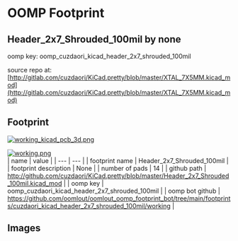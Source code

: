 # OOMP Footprint  
## Header_2x7_Shrouded_100mil  by none  
  
oomp key: oomp_cuzdaori_kicad_header_2x7_shrouded_100mil  
  
source repo at: [http://gitlab.com/cuzdaori/KiCad.pretty/blob/master/XTAL_7X5MM.kicad_mod](http://gitlab.com/cuzdaori/KiCad.pretty/blob/master/XTAL_7X5MM.kicad_mod)  
## Footprint  
  
[![working_kicad_pcb_3d.png](working_kicad_pcb_3d_600.png)](working_kicad_pcb_3d.png)  
  
[![working.png](working_600.png)](working.png)  
| name | value | 
| --- | --- | 
| footprint name | Header_2x7_Shrouded_100mil | 
| footprint description | None | 
| number of pads | 14 | 
| github path | http://github.com/cuzdaori/KiCad.pretty/blob/master/Header_2x7_Shrouded_100mil.kicad_mod | 
| oomp key | oomp_cuzdaori_kicad_header_2x7_shrouded_100mil | 
| oomp bot github | https://github.com/oomlout/oomlout_oomp_footprint_bot/tree/main/footprints/cuzdaori_kicad_header_2x7_shrouded_100mil/working | 
## Images  
